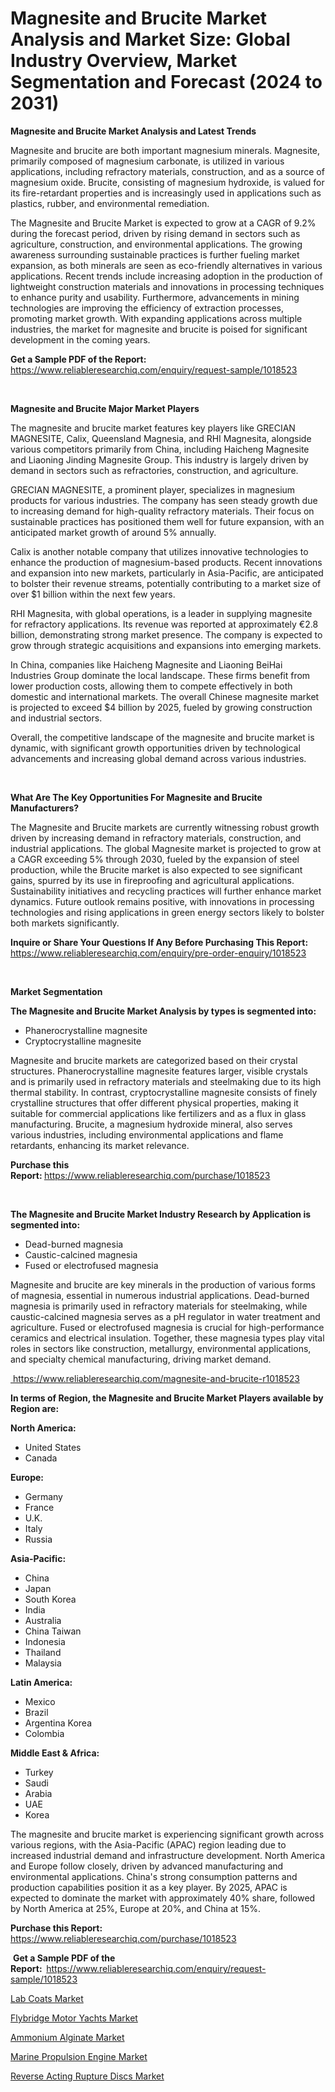 <p><h1>Magnesite and Brucite Market Analysis and Market Size: Global Industry Overview, Market Segmentation and Forecast (2024 to 2031)</h1></p><p><strong>Magnesite and Brucite Market Analysis and Latest Trends</strong></p>
<p><p>Magnesite and brucite are both important magnesium minerals. Magnesite, primarily composed of magnesium carbonate, is utilized in various applications, including refractory materials, construction, and as a source of magnesium oxide. Brucite, consisting of magnesium hydroxide, is valued for its fire-retardant properties and is increasingly used in applications such as plastics, rubber, and environmental remediation.</p><p>The Magnesite and Brucite Market is expected to grow at a CAGR of 9.2% during the forecast period, driven by rising demand in sectors such as agriculture, construction, and environmental applications. The growing awareness surrounding sustainable practices is further fueling market expansion, as both minerals are seen as eco-friendly alternatives in various applications. Recent trends include increasing adoption in the production of lightweight construction materials and innovations in processing techniques to enhance purity and usability. Furthermore, advancements in mining technologies are improving the efficiency of extraction processes, promoting market growth. With expanding applications across multiple industries, the market for magnesite and brucite is poised for significant development in the coming years.</p></p>
<p><strong>Get a Sample PDF of the Report:&nbsp;</strong> <a href="https://www.reliableresearchiq.com/enquiry/request-sample/1018523">https://www.reliableresearchiq.com/enquiry/request-sample/1018523</a></p>
<p>&nbsp;</p>
<p><strong>Magnesite and Brucite Major Market Players</strong></p>
<p><p>The magnesite and brucite market features key players like GRECIAN MAGNESITE, Calix, Queensland Magnesia, and RHI Magnesita, alongside various competitors primarily from China, including Haicheng Magnesite and Liaoning Jinding Magnesite Group. This industry is largely driven by demand in sectors such as refractories, construction, and agriculture.</p><p>GRECIAN MAGNESITE, a prominent player, specializes in magnesium products for various industries. The company has seen steady growth due to increasing demand for high-quality refractory materials. Their focus on sustainable practices has positioned them well for future expansion, with an anticipated market growth of around 5% annually.</p><p>Calix is another notable company that utilizes innovative technologies to enhance the production of magnesium-based products. Recent innovations and expansion into new markets, particularly in Asia-Pacific, are anticipated to bolster their revenue streams, potentially contributing to a market size of over $1 billion within the next few years.</p><p>RHI Magnesita, with global operations, is a leader in supplying magnesite for refractory applications. Its revenue was reported at approximately €2.8 billion, demonstrating strong market presence. The company is expected to grow through strategic acquisitions and expansions into emerging markets.</p><p>In China, companies like Haicheng Magnesite and Liaoning BeiHai Industries Group dominate the local landscape. These firms benefit from lower production costs, allowing them to compete effectively in both domestic and international markets. The overall Chinese magnesite market is projected to exceed $4 billion by 2025, fueled by growing construction and industrial sectors.</p><p>Overall, the competitive landscape of the magnesite and brucite market is dynamic, with significant growth opportunities driven by technological advancements and increasing global demand across various industries.</p></p>
<p>&nbsp;</p>
<p><strong>What Are The Key Opportunities For Magnesite and Brucite Manufacturers?</strong></p>
<p><p>The Magnesite and Brucite markets are currently witnessing robust growth driven by increasing demand in refractory materials, construction, and industrial applications. The global Magnesite market is projected to grow at a CAGR exceeding 5% through 2030, fueled by the expansion of steel production, while the Brucite market is also expected to see significant gains, spurred by its use in fireproofing and agricultural applications. Sustainability initiatives and recycling practices will further enhance market dynamics. Future outlook remains positive, with innovations in processing technologies and rising applications in green energy sectors likely to bolster both markets significantly.</p></p>
<p><strong>Inquire or Share Your Questions If Any Before Purchasing This Report:</strong> <a href="https://www.reliableresearchiq.com/enquiry/pre-order-enquiry/1018523">https://www.reliableresearchiq.com/enquiry/pre-order-enquiry/1018523</a></p>
<p>&nbsp;</p>
<p><strong>Market Segmentation</strong></p>
<p><strong>The Magnesite and Brucite Market Analysis by types is segmented into:</strong></p>
<p><ul><li>Phanerocrystalline magnesite</li><li>Cryptocrystalline magnesite</li></ul></p>
<p><p>Magnesite and brucite markets are categorized based on their crystal structures. Phanerocrystalline magnesite features larger, visible crystals and is primarily used in refractory materials and steelmaking due to its high thermal stability. In contrast, cryptocrystalline magnesite consists of finely crystalline structures that offer different physical properties, making it suitable for commercial applications like fertilizers and as a flux in glass manufacturing. Brucite, a magnesium hydroxide mineral, also serves various industries, including environmental applications and flame retardants, enhancing its market relevance.</p></p>
<p><strong>Purchase this Report:&nbsp;</strong><a href="https://www.reliableresearchiq.com/purchase/1018523">https://www.reliableresearchiq.com/purchase/1018523</a></p>
<p>&nbsp;</p>
<p><strong>The Magnesite and Brucite Market Industry Research by Application is segmented into:</strong></p>
<p><ul><li>Dead-burned magnesia</li><li>Caustic-calcined magnesia</li><li>Fused or electrofused magnesia</li></ul></p>
<p><p>Magnesite and brucite are key minerals in the production of various forms of magnesia, essential in numerous industrial applications. Dead-burned magnesia is primarily used in refractory materials for steelmaking, while caustic-calcined magnesia serves as a pH regulator in water treatment and agriculture. Fused or electrofused magnesia is crucial for high-performance ceramics and electrical insulation. Together, these magnesia types play vital roles in sectors like construction, metallurgy, environmental applications, and specialty chemical manufacturing, driving market demand.</p></p>
<p><a href="https://www.reliableresearchiq.com/magnesite-and-brucite-r1018523">&nbsp;https://www.reliableresearchiq.com/magnesite-and-brucite-r1018523</a></p>
<p><strong>In terms of Region, the Magnesite and Brucite Market Players available by Region are:</strong></p>
<p>
    <p> <strong> North America: </strong>
        <ul>
            <li>United States</li>
            <li>Canada</li>
        </ul>
        </p> 
    <p> <strong> Europe: </strong>
        <ul>
            <li>Germany</li>
            <li>France</li>
            <li>U.K.</li>
            <li>Italy</li>
            <li>Russia</li>
        </ul>
        </p> 
    <p> <strong> Asia-Pacific: </strong>
        <ul>
            <li>China</li>
            <li>Japan</li>
            <li>South Korea</li>
            <li>India</li>
            <li>Australia</li>
            <li>China Taiwan</li>
            <li>Indonesia</li>
            <li>Thailand</li>
            <li>Malaysia</li>
        </ul>
        </p> 
    <p> <strong> Latin America: </strong>
        <ul>
            <li>Mexico</li>
            <li>Brazil</li>
            <li>Argentina Korea</li>
            <li>Colombia</li>
        </ul>
        </p> 
    <p> <strong> Middle East & Africa: </strong>
        <ul>
            <li>Turkey</li>
            <li>Saudi</li>
            <li>Arabia</li>
            <li>UAE</li>
            <li>Korea</li>
        </ul>
    </p>
    </p>
<p><p>The magnesite and brucite market is experiencing significant growth across various regions, with the Asia-Pacific (APAC) region leading due to increased industrial demand and infrastructure development. North America and Europe follow closely, driven by advanced manufacturing and environmental applications. China's strong consumption patterns and production capabilities position it as a key player. By 2025, APAC is expected to dominate the market with approximately 40% share, followed by North America at 25%, Europe at 20%, and China at 15%.</p></p>
<p><strong>Purchase this Report: </strong><a href="https://www.reliableresearchiq.com/purchase/1018523">https://www.reliableresearchiq.com/purchase/1018523</a></p>
<p>&nbsp;<strong>Get a Sample PDF of the Report:&nbsp;&nbsp;</strong><a href="https://www.reliableresearchiq.com/enquiry/request-sample/1018523">https://www.reliableresearchiq.com/enquiry/request-sample/1018523</a></p>
<p><strong></strong></p>
<p><p><a href="https://www.linkedin.com/pulse/lab-coats-market-trends-growth-outlook-2024-2031-net-gather-papqc?trackingId=KkvTasI7TTe%2BnGdrJwRJBg%3D%3D">Lab Coats Market</a></p><p><a href="https://medium.com/@arteedvaara9/the-comprehensive-flybridge-motor-yachts-market-research-report-is-essential-for-understanding-3f7d3ec42089">Flybridge Motor Yachts Market</a></p><p><a href="https://issuu.com/reportprime-2/docs/ammonium-alginate-market-size-2030._9808213a315bb8">Ammonium Alginate Market</a></p><p><a href="https://github.com/jeffreybishop26/Market-Research-Report-List-1/blob/main/marine-propulsion-engine-market.md">Marine Propulsion Engine Market</a></p><p><a href="https://www.linkedin.com/pulse/global-reverse-acting-rupture-discs-market-sector-types-applications-qca4f?trackingId=Z3JaFN2dQACDl0Qr72LRsA%3D%3D">Reverse Acting Rupture Discs Market</a></p></p>